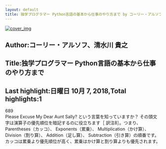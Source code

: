 ```yaml
---
layout: default
title: 独学プログラマー Python言語の基本から仕事のやり方まで by コーリー・アルソフ、清水川 貴之
---
```


[![cover_img](http://images-jp.amazon.com/images/P/B07BKVP9QY.09.MZZZZZZZ.jpg)](https://www.amazon.co.jp/dp/B07BKVP9QY)  
## Author:コーリー・アルソフ、清水川 貴之  
## Title:独学プログラマー Python言語の基本から仕事のやり方まで  
## Last highlight:日曜日 10月 7, 2018,Total highlights:1  
  
689  
Please Excuse My Dear Aunt Sally? という言葉を知っていますか？ その頭文字は演算子の優先順位を暗記するのに役立ちます［ 訳注8］。つまり、 Parentheses（カッコ）、 Exponents（累乗）、 Multiplication（かけ算）、 Division（割り算）、 Addition（足し算）、 Subtraction（引き算）の順番です。カッコは累乗より優先順位が高く、累乗はかけ算と割り算よりも優先されます。  
